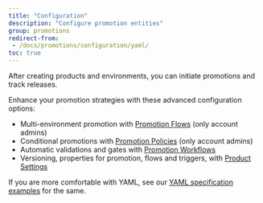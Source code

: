 ```yaml
---
title: "Configuration"
description: "Configure promotion entities"
group: promotions
redirect-from: 
 - /docs/promotions/configuration/yaml/
toc: true
---
```


After creating products and environments, you can initiate promotions and track releases. 

Enhance your promotion strategies with these advanced configuration options:
* Multi-environment promotion with [Promotion Flows]({{site.baseurl}}/docs/promotions/configuration/promotion-flow/) (only account admins)
* Conditional promotions with [Promotion Policies]({{site.baseurl}}/docs/promotions/configuration/promotion-policy/) (only account admins)
* Automatic validations and gates with [Promotion Workflows]({{site.baseurl}}/docs/promotions/configuration/promotion-workflow/)
* Versioning, properties for promotion, flows and triggers, with [Product Settings]({{site.baseurl}}/docs/promotions/configuration/product-promotion-props/)

If you are more comfortable with YAML, see our [YAML specification examples]({{site.baseurl}}/docs/promotions/configuration/yaml/) for the same.
